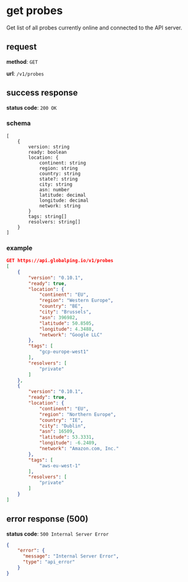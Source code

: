 # get probes

Get list of all probes currently online and connected to the API server.

## request

**method**: `GET`

**url**: `/v1/probes`

## success response

**status code**: `200 OK`

### schema

```
[
    {
        version: string
        ready: boolean
        location: {
            continent: string
            region: string
            country: string
            state?: string
            city: string
            asn: number
            latitude: decimal
            longitude: decimal
            network: string
        }
        tags: string[]
        resolvers: string[]
    }
]
```

### example

```json
GET https://api.globalping.io/v1/probes
[
    {
        "version": "0.10.1",
        "ready": true,
        "location": {
            "continent": "EU",
            "region": "Western Europe",
            "country": "BE",
            "city": "Brussels",
            "asn": 396982,
            "latitude": 50.8505,
            "longitude": 4.3488,
            "network": "Google LLC"
        },
        "tags": [
            "gcp-europe-west1"
        ],
        "resolvers": [
            "private"
        ]
    },
    {
        "version": "0.10.1",
        "ready": true,
        "location": {
            "continent": "EU",
            "region": "Northern Europe",
            "country": "IE",
            "city": "Dublin",
            "asn": 16509,
            "latitude": 53.3331,
            "longitude": -6.2489,
            "network": "Amazon.com, Inc."
        },
        "tags": [
            "aws-eu-west-1"
        ],
        "resolvers": [
            "private"
        ]
    }
]
```

## error response (500)

**status code**: `500 Internal Server Error`

```json
{
    "error": {
      "message": "Internal Server Error",
      "type": "api_error"
    }
}
```
